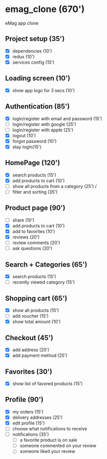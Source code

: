 # emag_clone (670')
eMag app clone

## Project setup (35')
* [x] dependencies (10')
* [x] redux (10')
* [x] services config (15')

## Loading screen (10')
* [x] show app logo for 3 secs (10')

## Authentication (85')
* [x] login/register with email and password (15')
* [ ] login/register with google (25')
* [ ] login/register with apple (25')
* [x] logout (10')
* [x] forgot password (10')
* [x] stay login(10')

## HomePage (120')
* [x] search products (15')
* [x] add products to cart (10')
* [ ] show all products from a category (25') /
* [ ] filter and sorting (35')

## Product page (90')
* [ ] share (10')
* [x] add products to cart (10')
* [x] add to favorites (10')
* [x] reviews (20')
* [ ] review comments (20')
* [ ] ask questions (20')

## Search + Categories (65')
* [x] search products (15')
* [ ] recently viewed category (15')

## Shopping cart (65')
* [x] show all products (15')
* [ ] add voucher (15')
* [x] show total amount (10')

## Checkout (45')
* [x] add address (20')
* [x] add payment method (25')

## Favorites (30')
* [x] show list of favored products (15')

## Profile (90')
* [x] my orders (15')
* [x] delivery addresses (25')
* [x] edit profile (15')
* [ ] choose what notifications to receive
* [ ] notifications (35')
    * [ ] a favorite product is on sale
    * [ ] someone commented on your review
    * [ ] someone liked your review